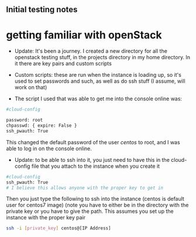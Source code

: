 ## Initial testing notes
# getting familiar with openStack

- Update: It's been a journey. I created a new directory for all the openstack testing stuff, in the projects directory in my home directory. In it there are key pairs and custom scripts

- Custom scripts: these are run when the instance is loading up, so it's used to set passwords and such, as well as do ssh stuff (I assume, will work on that)

- The script I used that was able to get me into the console online was:

```bash
#cloud-config

password: root
chpasswd: { expire: False }
ssh_pwauth: True
```
This changed the default password of the user _centos_ to root, and I was able to log in on the console online. 

- Update: to be able to ssh into it, you just need to have this in the cloud-config file that you attach to the instance when you create it

```bash
#cloud-config
ssh_pwauth: True
# I believe this allows anyone with the proper key to get in
```

Then you just type the following to ssh into the instance (centos is default user for centos7 image)
(note you have to either be in the directory with the private key or you have to give the path. This assumes you set up the instance with the proper key pair
 
```bash
ssh -i [private_key] centos@[IP Address]
```













